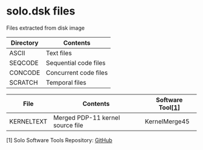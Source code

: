 # solo.dsk files
Files extracted from disk image

|Directory|Contents             |       
|---------|---------------------|
|ASCII    |Text files           |
|SEQCODE  |Sequential code files|
|CONCODE  |Concurrent code files|
|SCRATCH  |Temporal files       |

|File      |Contents                        |Software Tool[[1]](#1)|       
|----------|--------------------------------|-------------|
|KERNELTEXT|Merged PDP-11 kernel source file|KernelMerge45|

<a id="1">[1]</a>
Solo Software Tools Repository: [GitHub](https://github.com/ngospina/Solo-Tools)
